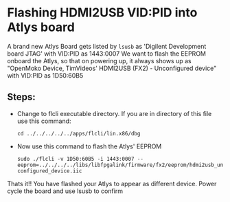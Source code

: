 # Flashing HDMI2USB VID:PID into Atlys board

A brand new Atlys Board gets listed by `lsusb` as 'Digilent Development board JTAG' with VID:PID as 1443:0007
We want to flash the EEPROM onboard the Atlys, so that on powering up, it always shows up as "OpenMoko Device, TimVideos' HDMI2USB (FX2) - Unconfigured device" with VID:PID as 1D50:60B5

## Steps:

  *  Change to flcli executable directory. If you are in directory of this file use this command:

        `cd ../../../../../apps/flcli/lin.x86/dbg`


  *  Now use this command to flash the Atlys' EEPROM

        `sudo ./flcli -v 1D50:60B5 -i 1443:0007 --eeprom=../../../../libs/libfpgalink/firmware/fx2/eeprom/hdmi2usb_unconfigured_device.iic`

Thats it!! You have flashed your Atlys to appear as different device. Power cycle the board and use lsusb to confirm
